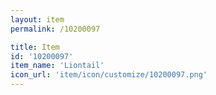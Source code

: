 ```yaml
---
layout: item
permalink: /10200097

title: Item
id: '10200097'
item_name: 'Liontail'
icon_url: 'item/icon/customize/10200097.png'
---
```

